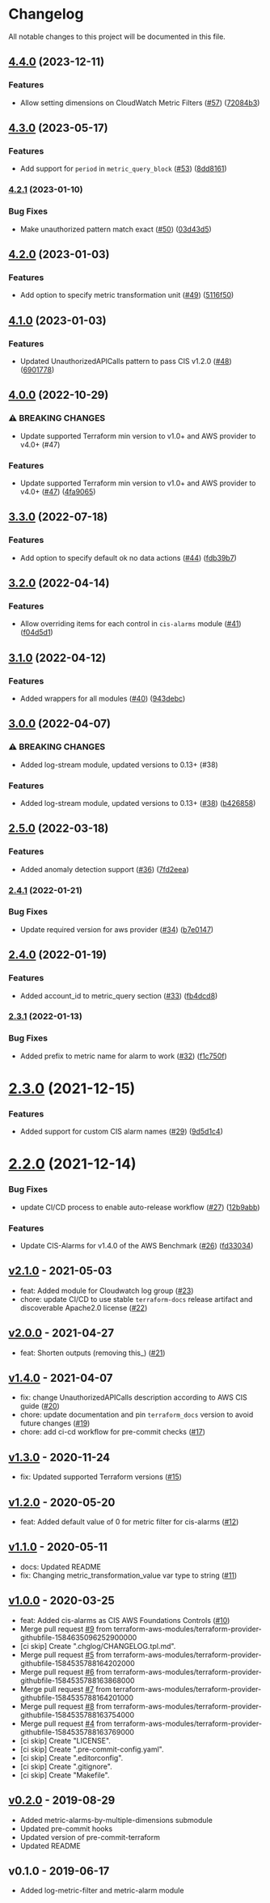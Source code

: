 # Changelog

All notable changes to this project will be documented in this file.

## [4.4.0](https://github.com/terraform-aws-modules/terraform-aws-cloudwatch/compare/v4.3.0...v4.4.0) (2023-12-11)


### Features

* Allow setting dimensions on CloudWatch Metric Filters ([#57](https://github.com/terraform-aws-modules/terraform-aws-cloudwatch/issues/57)) ([72084b3](https://github.com/terraform-aws-modules/terraform-aws-cloudwatch/commit/72084b35c7b6bbc2be12bdb2b2fe5a48a294c087))

## [4.3.0](https://github.com/terraform-aws-modules/terraform-aws-cloudwatch/compare/v4.2.1...v4.3.0) (2023-05-17)


### Features

* Add support for `period` in `metric_query_block` ([#53](https://github.com/terraform-aws-modules/terraform-aws-cloudwatch/issues/53)) ([8dd8161](https://github.com/terraform-aws-modules/terraform-aws-cloudwatch/commit/8dd8161dd04dd218c33c469766730293ea87a811))

### [4.2.1](https://github.com/terraform-aws-modules/terraform-aws-cloudwatch/compare/v4.2.0...v4.2.1) (2023-01-10)


### Bug Fixes

* Make unauthorized pattern match exact ([#50](https://github.com/terraform-aws-modules/terraform-aws-cloudwatch/issues/50)) ([03d43d5](https://github.com/terraform-aws-modules/terraform-aws-cloudwatch/commit/03d43d5de5c5266efbd5764901af0c928e112323))

## [4.2.0](https://github.com/terraform-aws-modules/terraform-aws-cloudwatch/compare/v4.1.0...v4.2.0) (2023-01-03)


### Features

* Add option to specify metric transformation unit ([#49](https://github.com/terraform-aws-modules/terraform-aws-cloudwatch/issues/49)) ([5116f50](https://github.com/terraform-aws-modules/terraform-aws-cloudwatch/commit/5116f5045b0a5011e117ed8a7f42b5d63e0f9286))

## [4.1.0](https://github.com/terraform-aws-modules/terraform-aws-cloudwatch/compare/v4.0.0...v4.1.0) (2023-01-03)


### Features

* Updated UnauthorizedAPICalls pattern to pass CIS v1.2.0 ([#48](https://github.com/terraform-aws-modules/terraform-aws-cloudwatch/issues/48)) ([6901778](https://github.com/terraform-aws-modules/terraform-aws-cloudwatch/commit/6901778222b8eeff38599582925a0dc291291c16))

## [4.0.0](https://github.com/terraform-aws-modules/terraform-aws-cloudwatch/compare/v3.3.0...v4.0.0) (2022-10-29)


### ⚠ BREAKING CHANGES

* Update supported Terraform min version to v1.0+ and AWS provider to v4.0+ (#47)

### Features

* Update supported Terraform min version to v1.0+ and AWS provider to v4.0+ ([#47](https://github.com/terraform-aws-modules/terraform-aws-cloudwatch/issues/47)) ([4fa9065](https://github.com/terraform-aws-modules/terraform-aws-cloudwatch/commit/4fa90657173940df5c84915ba54c458386210b32))

## [3.3.0](https://github.com/terraform-aws-modules/terraform-aws-cloudwatch/compare/v3.2.0...v3.3.0) (2022-07-18)


### Features

* Add option to specify default ok no data actions ([#44](https://github.com/terraform-aws-modules/terraform-aws-cloudwatch/issues/44)) ([fdb39b7](https://github.com/terraform-aws-modules/terraform-aws-cloudwatch/commit/fdb39b74f0edb67c8a987ef1ed049ef99cf1f2f2))

## [3.2.0](https://github.com/terraform-aws-modules/terraform-aws-cloudwatch/compare/v3.1.0...v3.2.0) (2022-04-14)


### Features

* Allow overriding items for each control in `cis-alarms` module ([#41](https://github.com/terraform-aws-modules/terraform-aws-cloudwatch/issues/41)) ([f04d5d1](https://github.com/terraform-aws-modules/terraform-aws-cloudwatch/commit/f04d5d1019a724e4a415768113858e7ad9d8422e))

## [3.1.0](https://github.com/terraform-aws-modules/terraform-aws-cloudwatch/compare/v3.0.0...v3.1.0) (2022-04-12)


### Features

* Added wrappers for all modules ([#40](https://github.com/terraform-aws-modules/terraform-aws-cloudwatch/issues/40)) ([943debc](https://github.com/terraform-aws-modules/terraform-aws-cloudwatch/commit/943debcf60f07bd3ead912aaafe19ddca9451405))

## [3.0.0](https://github.com/terraform-aws-modules/terraform-aws-cloudwatch/compare/v2.5.0...v3.0.0) (2022-04-07)


### ⚠ BREAKING CHANGES

* Added log-stream module, updated versions to 0.13+ (#38)

### Features

* Added log-stream module, updated versions to 0.13+ ([#38](https://github.com/terraform-aws-modules/terraform-aws-cloudwatch/issues/38)) ([b426858](https://github.com/terraform-aws-modules/terraform-aws-cloudwatch/commit/b42685899793c3ae1733844f07c610e9aa663250))

## [2.5.0](https://github.com/terraform-aws-modules/terraform-aws-cloudwatch/compare/v2.4.1...v2.5.0) (2022-03-18)


### Features

* Added anomaly detection support ([#36](https://github.com/terraform-aws-modules/terraform-aws-cloudwatch/issues/36)) ([7fd2eea](https://github.com/terraform-aws-modules/terraform-aws-cloudwatch/commit/7fd2eea01d33aeef171424e0530f3a893fddfb38))

### [2.4.1](https://github.com/terraform-aws-modules/terraform-aws-cloudwatch/compare/v2.4.0...v2.4.1) (2022-01-21)


### Bug Fixes

* Update required version for aws provider ([#34](https://github.com/terraform-aws-modules/terraform-aws-cloudwatch/issues/34)) ([b7e0147](https://github.com/terraform-aws-modules/terraform-aws-cloudwatch/commit/b7e0147c9afe38194f6a4fa041eed7615fbd38dd))

## [2.4.0](https://github.com/terraform-aws-modules/terraform-aws-cloudwatch/compare/v2.3.1...v2.4.0) (2022-01-19)


### Features

* Added account_id to metric_query section ([#33](https://github.com/terraform-aws-modules/terraform-aws-cloudwatch/issues/33)) ([fb4dcd8](https://github.com/terraform-aws-modules/terraform-aws-cloudwatch/commit/fb4dcd802d895c8215fe1fe25e0df0f7b4d479a7))

### [2.3.1](https://github.com/terraform-aws-modules/terraform-aws-cloudwatch/compare/v2.3.0...v2.3.1) (2022-01-13)


### Bug Fixes

* Added prefix to metric name for alarm to work ([#32](https://github.com/terraform-aws-modules/terraform-aws-cloudwatch/issues/32)) ([f1c750f](https://github.com/terraform-aws-modules/terraform-aws-cloudwatch/commit/f1c750fb79a82c1b3fbc76ec2e0df6c768e6fa9a))

# [2.3.0](https://github.com/terraform-aws-modules/terraform-aws-cloudwatch/compare/v2.2.0...v2.3.0) (2021-12-15)


### Features

* Added support for custom CIS alarm names ([#29](https://github.com/terraform-aws-modules/terraform-aws-cloudwatch/issues/29)) ([9d5d1c4](https://github.com/terraform-aws-modules/terraform-aws-cloudwatch/commit/9d5d1c42345ec5f9b01a129a18852a62a93a0267))

# [2.2.0](https://github.com/terraform-aws-modules/terraform-aws-cloudwatch/compare/v2.1.0...v2.2.0) (2021-12-14)


### Bug Fixes

* update CI/CD process to enable auto-release workflow ([#27](https://github.com/terraform-aws-modules/terraform-aws-cloudwatch/issues/27)) ([12b9abb](https://github.com/terraform-aws-modules/terraform-aws-cloudwatch/commit/12b9abbfd678ca97e856a33a102d76d71c1a7e43))


### Features

* Update CIS-Alarms for v1.4.0 of the AWS Benchmark ([#26](https://github.com/terraform-aws-modules/terraform-aws-cloudwatch/issues/26)) ([fd33034](https://github.com/terraform-aws-modules/terraform-aws-cloudwatch/commit/fd3303464a3ad31a91e21bdf09ab572f387650f8))

<a name="v2.1.0"></a>
## [v2.1.0] - 2021-05-03

- feat: Added module for Cloudwatch log group ([#23](https://github.com/terraform-aws-modules/terraform-aws-cloudwatch/issues/23))
- chore: update CI/CD to use stable `terraform-docs` release artifact and discoverable Apache2.0 license ([#22](https://github.com/terraform-aws-modules/terraform-aws-cloudwatch/issues/22))


<a name="v2.0.0"></a>
## [v2.0.0] - 2021-04-27

- feat: Shorten outputs (removing this_) ([#21](https://github.com/terraform-aws-modules/terraform-aws-cloudwatch/issues/21))


<a name="v1.4.0"></a>
## [v1.4.0] - 2021-04-07

- fix: change UnauthorizedAPICalls description according to AWS CIS guide ([#20](https://github.com/terraform-aws-modules/terraform-aws-cloudwatch/issues/20))
- chore: update documentation and pin `terraform_docs` version to avoid future changes ([#19](https://github.com/terraform-aws-modules/terraform-aws-cloudwatch/issues/19))
- chore: add ci-cd workflow for pre-commit checks ([#17](https://github.com/terraform-aws-modules/terraform-aws-cloudwatch/issues/17))


<a name="v1.3.0"></a>
## [v1.3.0] - 2020-11-24

- fix: Updated supported Terraform versions ([#15](https://github.com/terraform-aws-modules/terraform-aws-cloudwatch/issues/15))


<a name="v1.2.0"></a>
## [v1.2.0] - 2020-05-20

- feat: Added default value of 0 for metric filter for cis-alarms ([#12](https://github.com/terraform-aws-modules/terraform-aws-cloudwatch/issues/12))


<a name="v1.1.0"></a>
## [v1.1.0] - 2020-05-11

- docs: Updated README
- fix: Changing metric_transformation_value var type to string ([#11](https://github.com/terraform-aws-modules/terraform-aws-cloudwatch/issues/11))


<a name="v1.0.0"></a>
## [v1.0.0] - 2020-03-25

- feat: Added cis-alarms as CIS AWS Foundations Controls ([#10](https://github.com/terraform-aws-modules/terraform-aws-cloudwatch/issues/10))
- Merge pull request [#9](https://github.com/terraform-aws-modules/terraform-aws-cloudwatch/issues/9) from terraform-aws-modules/terraform-provider-githubfile-1584635096252900000
- [ci skip] Create ".chglog/CHANGELOG.tpl.md".
- Merge pull request [#5](https://github.com/terraform-aws-modules/terraform-aws-cloudwatch/issues/5) from terraform-aws-modules/terraform-provider-githubfile-1584535788164202000
- Merge pull request [#6](https://github.com/terraform-aws-modules/terraform-aws-cloudwatch/issues/6) from terraform-aws-modules/terraform-provider-githubfile-1584535788163868000
- Merge pull request [#7](https://github.com/terraform-aws-modules/terraform-aws-cloudwatch/issues/7) from terraform-aws-modules/terraform-provider-githubfile-1584535788164201000
- Merge pull request [#8](https://github.com/terraform-aws-modules/terraform-aws-cloudwatch/issues/8) from terraform-aws-modules/terraform-provider-githubfile-1584535788163754000
- Merge pull request [#4](https://github.com/terraform-aws-modules/terraform-aws-cloudwatch/issues/4) from terraform-aws-modules/terraform-provider-githubfile-1584535788163769000
- [ci skip] Create "LICENSE".
- [ci skip] Create ".pre-commit-config.yaml".
- [ci skip] Create ".editorconfig".
- [ci skip] Create ".gitignore".
- [ci skip] Create "Makefile".


<a name="v0.2.0"></a>
## [v0.2.0] - 2019-08-29

- Added metric-alarms-by-multiple-dimensions submodule
- Updated pre-commit hooks
- Updated version of pre-commit-terraform
- Updated README


<a name="v0.1.0"></a>
## v0.1.0 - 2019-06-17

- Added log-metric-filter and metric-alarm module


[Unreleased]: https://github.com/terraform-aws-modules/terraform-aws-cloudwatch/compare/v2.1.0...HEAD
[v2.1.0]: https://github.com/terraform-aws-modules/terraform-aws-cloudwatch/compare/v2.0.0...v2.1.0
[v2.0.0]: https://github.com/terraform-aws-modules/terraform-aws-cloudwatch/compare/v1.4.0...v2.0.0
[v1.4.0]: https://github.com/terraform-aws-modules/terraform-aws-cloudwatch/compare/v1.3.0...v1.4.0
[v1.3.0]: https://github.com/terraform-aws-modules/terraform-aws-cloudwatch/compare/v1.2.0...v1.3.0
[v1.2.0]: https://github.com/terraform-aws-modules/terraform-aws-cloudwatch/compare/v1.1.0...v1.2.0
[v1.1.0]: https://github.com/terraform-aws-modules/terraform-aws-cloudwatch/compare/v1.0.0...v1.1.0
[v1.0.0]: https://github.com/terraform-aws-modules/terraform-aws-cloudwatch/compare/v0.2.0...v1.0.0
[v0.2.0]: https://github.com/terraform-aws-modules/terraform-aws-cloudwatch/compare/v0.1.0...v0.2.0
